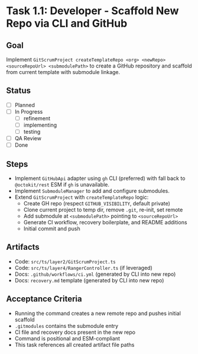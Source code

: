 # Task 1.1: Developer - Scaffold New Repo via CLI and GitHub

## Goal
Implement `GitScrumProject createTemplateRepo <org> <newRepo> <sourceRepoUrl> <submodulePath>` to create a GitHub repository and scaffold from current template with submodule linkage.

## Status
- [ ] Planned
- [ ] In Progress
  - [ ] refinement
  - [ ] implementing
  - [ ] testing
- [ ] QA Review
- [ ] Done

## Steps
- Implement `GitHubApi` adapter using `gh` CLI (preferred) with fall back to `@octokit/rest` ESM if `gh` is unavailable.
- Implement `SubmoduleManager` to add and configure submodules.
- Extend `GitScrumProject` with `createTemplateRepo` logic:
  - Create GH repo (respect `GITHUB_VISIBILITY`, default private)
  - Clone current project to temp dir, remove `.git`, re-init, set remote
  - Add submodule at `<submodulePath>` pointing to `<sourceRepoUrl>`
  - Generate CI workflow, recovery boilerplate, and README additions
  - Initial commit and push

## Artifacts
- Code: `src/ts/layer2/GitScrumProject.ts`
- Code: `src/ts/layer4/RangerController.ts` (if leveraged)
- Docs: `.github/workflows/ci.yml` (generated by CLI into new repo)
- Docs: `recovery.md` template (generated by CLI into new repo)

## Acceptance Criteria
- Running the command creates a new remote repo and pushes initial scaffold
- `.gitmodules` contains the submodule entry
- CI file and recovery docs present in the new repo
- Command is positional and ESM-compliant
- This task references all created artifact file paths